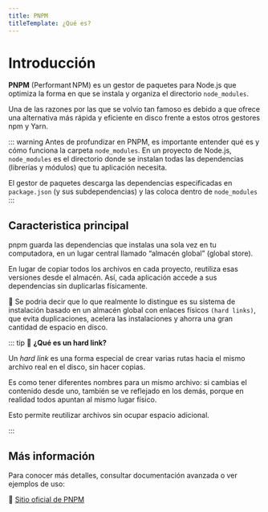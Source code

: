 ```yaml
---
title: PNPM
titleTemplate: ¿Qué es?
---
```


# Introducción

**PNPM** (Performant NPM) es un gestor de paquetes para Node.js que optimiza la forma en que se instala y organiza el directorio `node_modules`.

Una de las razones por las que se volvio tan famoso es debido a que ofrece una alternativa más rápida y eficiente en disco frente a estos otros gestores npm y Yarn.

::: warning
Antes de profundizar en PNPM, es importante entender qué es y cómo funciona la carpeta `node_modules`.
En un proyecto de Node.js, `node_modules` es el directorio donde se instalan todas las dependencias (librerías y módulos) que tu aplicación necesita.

El gestor de paquetes descarga las dependencias especificadas en `package.json` (y sus subdependencias) y las coloca dentro de `node_modules`
:::

## Caracteristica principal

pnpm guarda las dependencias que instalas una sola vez en tu computadora, en un lugar central llamado “almacén global” (global store).

En lugar de copiar todos los archivos en cada proyecto, reutiliza esas versiones desde el almacén. Así, cada aplicación accede a sus dependencias sin duplicarlas físicamente.

🧠 Se podria decir que lo que realmente lo distingue es su sistema de instalación
basado en un almacén global con enlaces físicos `(hard links)`, que evita duplicaciones, acelera las instalaciones y ahorra una
gran cantidad de espacio en disco.

::: tip
🔗 **¿Qué es un hard link?**

Un _hard link_ es una forma especial de crear varias rutas hacia el mismo archivo real en el disco, sin hacer copias.

Es como tener diferentes nombres para un mismo archivo: si cambias el contenido desde uno, también se ve reflejado en los demás, porque en realidad todos apuntan al mismo lugar físico.

Esto permite reutilizar archivos sin ocupar espacio adicional.

:::

## Más información

Para conocer más detalles, consultar documentación avanzada o ver ejemplos de uso:

🔗 [Sitio oficial de PNPM](https://pnpm.io/es/)
